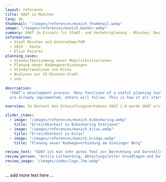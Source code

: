 ```yaml
---
layout: reference
title: GOAT in München
lang: de
thumbnail: "/images/references/munich_thumbnail.webp"
image: "/images/references/munich_banner.webp"
summary: GOAT im Einsatz für Stadt- und Verkehrsplanung - München, Deutschland
information:
  - Stadt München und UnternehmerTUM
  - 2019 - heute
  - Elias Pajares
planning_cases:
  - Standortbestimmung neuer Mobilitätsstationen
  - Planung neuer Radwegeverbindungen
  - Standortanalysen von Kitas
  - Analysen zur 15-Minuten-Stadt 
  - uvm. 
  
description:
  "GOAT's development process. Many functions of a useful planning tool
  are already implemented, others will follow. This is how it all started:"

overview: Im Kontext des Entwicklungsvorhabens GOAT 1.0 wurde GOAT erstmals 2020 intensiv gemeinsam mit der Stadt München eingesetzt. Darauf folgte eine 1-jährige Innovationsphase, in der GOAT in verschiedenen Referaten der Landeshauptstadt München eingesetzt wurde. Erst kürzlich kam GOAT im Rahmen des “Citizen Mobility” Projekts bei der Planung neuer Mobilitätsstationen zum Einsatz.

slider_items:
  - image: "/images/references/munich_bikesharing.webp"
    title: "Erreichbarkeit zu Bikesharing Stationen"
  - image: "/images/references/munich_kitas.webp"
    title: "Erreichbarkeit zu Kitas"
  - image: "/images/references/munich_bridge.webp"
    title: "Planung neuer Radwegeverbindung am Giesinger Berg"

review_text: "GOAT ist ein sehr gutes Tool zur Berechnung und Darstellung von Erreichbarkeiten in der Verkehrs- und Stadtplanung."
review_person: "Attila Lüttmerding, Abteilungsleiter Grundlagen und Daten, Mobilitätsreferat, Landeshauptstadt München"
review_image: "/images/index/logo_lhm.webp"
---
```


... add more text here ... 
